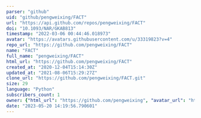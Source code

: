 ```yaml
---
parser: "github"
uid: "github/pengweixing/FACT"
url: "https://api.github.com/repos/pengweixing/FACT"
doi: "10.1093/NAR/GKAB813"
timestamp: "2022-03-06 00:44:46.018973"
avatar: "https://avatars.githubusercontent.com/u/33319823?v=4"
repo_url: "https://github.com/pengweixing/FACT"
name: "FACT"
full_name: "pengweixing/FACT"
html_url: "https://github.com/pengweixing/FACT"
created_at: "2020-12-04T15:14:30Z"
updated_at: "2021-08-06T15:29:27Z"
clone_url: "https://github.com/pengweixing/FACT.git"
size: 29
language: "Python"
subscribers_count: 1
owner: {"html_url": "https://github.com/pengweixing", "avatar_url": "https://avatars.githubusercontent.com/u/33319823?v=4", "login": "pengweixing", "type": "User"}
date: "2023-05-20 14:19:56.790601"
---
```

